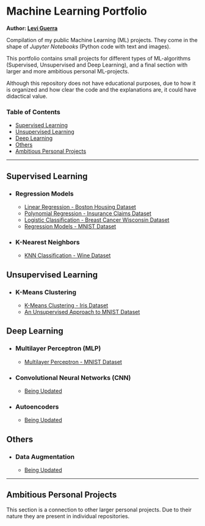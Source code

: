 # Machine Learning Portfolio
**Author: [Levi Guerra](https://www.linkedin.com/in/leviguerra/)**

Compilation of my public Machine Learning (ML) projects. They come in the shape of *Jupyter Notebooks* (Python code with text and images).

This portfolio contains small projects for different types of ML-algorithms (Supervised, Unsupervised and Deep Learning), and a final section with larger and more ambitious personal ML-projects.

Although this repository does not have educational purposes, due to how it is organized and how clear the code and the explanations are, it could have didactical value.

### Table of Contents
- [Supervised Learning](#Supervised-Learning)
- [Unsupervised Learning](#Unsupervised-Learning)
- [Deep Learning](#Deep-Learning)
- [Others](#Others)
- [Ambitious Personal Projects](#Ambitious-Personal-Projects)

------

## Supervised Learning
  - ### Regression Models
    - [Linear Regression - Boston Housing Dataset]()
    - [Polynomial Regression - Insurance Claims Dataset]()
    - [Logistic Classification - Breast Cancer Wisconsin Dataset]()
    - [Regression Models - MNIST Dataset]()
  - ### K-Nearest Neighbors
    - [KNN Classification - Wine Dataset]()
    
## Unsupervised Learning
  - ### K-Means Clustering
    - [K-Means Clustering - Iris Dataset]()
    - [An Unsupervised Approach to MNIST Dataset]() 
    
## Deep Learning
  - ### Multilayer Perceptron (MLP)
    - [Multilayer Perceptron - MNIST Dataset]()
  - ### Convolutional Neural Networks (CNN)
    - [Being Updated]()
  - ### Autoencoders
    - [Being Updated]()
    
## Others
 - ### Data Augmentation
    - [Being Updated]()

------

## Ambitious Personal Projects
This section is a connection to other larger personal projects. Due to their nature they are present in individual repositories.
